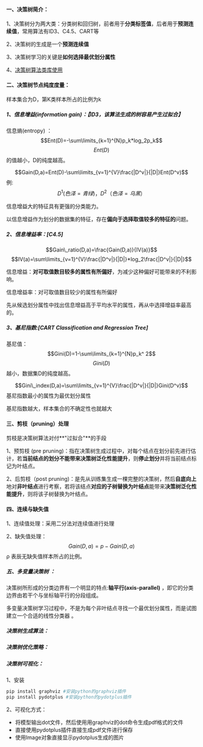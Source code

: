 #### 一、决策树简介：

1、决策树分为两大类：分类树和回归树，前者用于**分类标签值**，后者用于**预测连续值**，常用算法有ID3、C4.5、CART等

2、决策树的生成是一个**预测连续值**

3、决策树学习的关键是**如何选择最优划分属性**

4、[决策树算法类库使用](https://www.cnblogs.com/pinard/p/6056319.html)

#### 二、决策树节点纯度度量：

样本集合为D，第K类样本所占的比例为k

##### 1、信息增益(information gain)：【ID3，该算法生成的树容易产生过拟合】

信息熵(entropy) ：$$Ent(D)=-\sum\limits_{k=1}^{N}p_k*log_2p_k$$     $$Ent(D)$$的值越小，D的纯度越高。

$$Gain(D,a)=Ent(D)-\sum\limits_{v=1}^{V}\frac{|D^v|}{|D|}Ent(D^v)$$        例:$$D^1(色泽=青绿)，D^ 2（色泽=乌黑）$$

信息增益大的特征具有更强的分类能力。

以信息增益作为划分的数据集的特征，存在**偏向于选择取值较多的特征的**问题。

##### 2、信息增益率：[C4.5]

$$Gain\_ratio(D,a)=\frac{Gain(D,a)}{IV(a)}$$        $$IV(a)=\sum\limits_{v=1}^{V}\frac{|D^v|}{|D|}*log_2\frac{|D^v|}{|D|}$$

信息增益：**对可取值数目较多的属性有所偏好**，为减少这种偏好可能带来的不利影响。

信息增益率：对可取值数目较少的属性有所偏好 

先从候选划分属性中找出信息增益高于平均水平的属性，再从中选择增益率最高的。

##### 3、基尼指数:[CART Classification and Regression Tree]

基尼值：$$Gini(D)=1-\sum\limits_{k=1}^{N}p_k^ 2$$   $$Gini(D)$$越小，数据集D的纯度越高。

$$Gini\_index(D,a)=\sum\limits_{v=1}^{V}\frac{|D^v|}{|D|}Gini(D^v)$$    基尼指数最小的属性为最优划分属性

基尼指数越大，样本集合的不确定性也就越大

#### 三、剪枝（pruning）处理

剪枝是决策树算法对付**"过拟合"**的手段

1、预剪枝 (pre pruning)：指在决策树生成过程中，对每个结点在划分前先进行估计，若**当前结点的划分不能带来决策树泛化性能提升**，则**停止划分**并将当前结点标记为叶结点。

2、后剪枝（post pruning)：是先从训练集生成一棵完整的决策树，然后**自底向上**地对**非叶结点**进行考察，若将该结点**对应的子树替换为叶结点**能带来**决策树泛化性能提升**，则将该子树替换为叶结点。

#### 四、连续与缺失值

1、连续值处理：采用二分法对连续值进行处理

2、缺失值处理：$$Gain(D,a) = p-Gain(D,a)$$      ρ 表辰无缺失值样本所占的比例。

##### 五、多变量决策树 ：

决策树所形成的分类边界有一个明显的特点:**轴平行(axis-parallel)** ，即它的分类边界由若干个与坐标轴平行的分段组成。

多变量决策树学习过程中，不是为每个非叶结点寻找一个最优划分属性，而是试图建立一个合适的线性分类器 。

##### 决策树生成算法：

##### 决策树优化策略：

##### 决策树可视化：

1、安装

```python
pip install graphviz #安装python的graphviz插件
pip install pydotplus #安装python的pydotplus插件
```

2、可视化方式：

- 将模型输出dot文件，然后使用用graphviz的dot命令生成pdf格式的文件
- 直接使用pydotplus插件直接生成pdf文件进行保存
- 使用Image对象直接显示pydotplus生成的图片